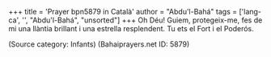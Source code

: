 +++
title = 'Prayer bpn5879 in Català'
author = "Abdu'l-Bahá"
tags = ['lang-ca', '', "Abdu'l-Bahá", "unsorted"]
+++
Oh Déu! Guiem, protegeix-me, fes de mi una llàntia brillant i una estrella resplendent. Tu ets el Fort i el Poderós.

(Source category: Infants)
(Bahaiprayers.net ID: 5879)
